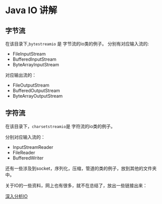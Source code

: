 # Java IO 讲解

## 字节流
在该目录下,`bytestreamio` 是 字节流的io类的例子。
分别有对应输入流的:

- FileInputStream
- BufferedInputStream
- ByteArrayInputStream

对应输出流的：

- FileOutputStream
- BufferedOutputStream
- ByteArrayOutputStream


## 字符流
在该目录下，`charsetstreamio`是 字符流的io类的例子。

分别对应输入流的：

- InputStreamReader
- FileReader
- BufferedWriter

还有一些涉及到socket，序列化，压缩，管道的类的例子，放到其他的文件夹中。

关于IO的一些资料，网上也有很多，就不在总结了，放出一些链接出来：

[深入分析IO](https://www.ibm.com/developerworks/cn/java/j-lo-javaio/#ibm-pcon)
